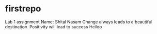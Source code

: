 # firstrepo
Lab 1 assignment
Name: Shital Nasam
Change always leads to a beautiful destination.
Positivity will lead to success Helloo
